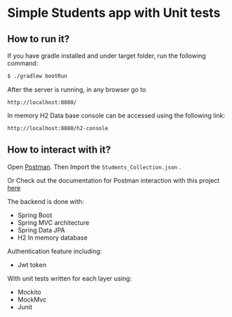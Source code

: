 
Simple Students app with Unit tests
=========================


## How to run it?

If you have gradle installed and under target folder, run the following command:

``` Bash
$ ./gradlew bootRun
```

After the server is running, in any browser go to

```
http://localhost:8080/
```

In memory H2 Data base console can be accessed using the following link:
```
http://localhost:8080/h2-console
```

## How to interact with it?

Open [Postman](https://www.postman.com/). Then Import the `Students_Collection.json` .

Or Check out the documentation for Postman interaction with this project [here](https://documenter.getpostman.com/view/9118370/SztJzPVj)

The backend is done with:
- Spring Boot 
- Spring MVC architecture 
- Spring Data JPA
- H2 In memory database

Authentication feature including:
- Jwt token

With unit tests written for each layer using:
- Mockito
- MockMvc
- Junit
